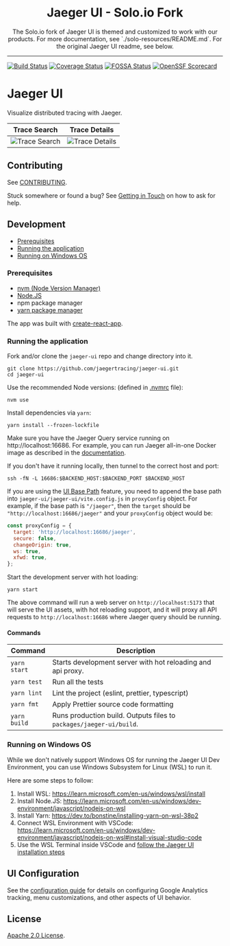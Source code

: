 <h1 align="center">Jaeger UI - Solo.io Fork</h1>

<p align="center">
  The Solo.io fork of Jaeger UI is themed and customized to work with our products. For more documentation, see `./solo-resources/README.md`. For the original Jaeger UI readme, see below.
</p>

---

[![Build Status][ci-img]][ci] [![Coverage Status][cov-img]][cov] [![FOSSA Status][fossa-img]][fossa] [![OpenSSF Scorecard](https://api.securityscorecards.dev/projects/github.com/jaegertracing/jaeger-ui/badge)](https://securityscorecards.dev/viewer/?uri=github.com/jaegertracing/jaeger-ui)

# Jaeger UI

Visualize distributed tracing with Jaeger.

|              Trace Search              |             Trace Details              |
| :------------------------------------: | :------------------------------------: |
| ![Trace Search](./media/ss_search.png) | ![Trace Details](./media/ss_trace.png) |

## Contributing

See [CONTRIBUTING](./CONTRIBUTING.md).

Stuck somewhere or found a bug? See [Getting in Touch](https://www.jaegertracing.io/get-in-touch/) on how to ask for help.

## Development

- [Prerequisites](#prerequisites)
- [Running the application](#running-the-application)
- [Running on Windows OS](#running-on-windows-os)

### Prerequisites

- [nvm (Node Version Manager)](https://github.com/nvm-sh/nvm)
- [Node.JS](https://nodejs.org/en)
- npm package manager
- [yarn package manager](https://yarnpkg.com/)

The app was built with [create-react-app](https://github.com/facebookincubator/create-react-app).

### Running the application

Fork and/or clone the `jaeger-ui` repo and change directory into it.

```
git clone https://github.com/jaegertracing/jaeger-ui.git
cd jaeger-ui
```

Use the recommended Node versions: (defined in [.nvmrc](./.nvmrc) file):

```
nvm use
```

Install dependencies via `yarn`:

```
yarn install --frozen-lockfile
```

Make sure you have the Jaeger Query service running on http://localhost:16686. For example, you can run Jaeger all-in-one Docker image as described in the [documentation][aio-docs].

If you don't have it running locally, then tunnel to the correct host and port:

```
ssh -fN -L 16686:$BACKEND_HOST:$BACKEND_PORT $BACKEND_HOST
```

If you are using the [UI Base Path](https://www.jaegertracing.io/docs/1.7/deployment/#ui-base-path) feature, you need to append the base path into `jaeger-ui/jaeger-ui/vite.config.js` in `proxyConfig` object. For example, if the base path is `"/jaeger"`, then the `target` should be `"http://localhost:16686/jaeger"` and your `proxyConfig` object would be:

```js
const proxyConfig = {
  target: 'http://localhost:16686/jaeger',
  secure: false,
  changeOrigin: true,
  ws: true,
  xfwd: true,
};
```

Start the development server with hot loading:

```
yarn start
```

The above command will run a web server on `http://localhost:5173` that will serve the UI assets, with hot reloading support, and it will proxy all API requests to `http://localhost:16686` where Jaeger query should be running.

#### Commands

| Command      | Description                                                         |
| ------------ | ------------------------------------------------------------------- |
| `yarn start` | Starts development server with hot reloading and api proxy.         |
| `yarn test`  | Run all the tests                                                   |
| `yarn lint`  | Lint the project (eslint, prettier, typescript)                     |
| `yarn fmt`   | Apply Prettier source code formatting                               |
| `yarn build` | Runs production build. Outputs files to `packages/jaeger-ui/build`. |

### Running on Windows OS

While we don't natively support Windows OS for running the Jaeger UI Dev Environment, you can use Windows Subsystem for Linux (WSL) to run it.

Here are some steps to follow:

1. Install WSL: https://learn.microsoft.com/en-us/windows/wsl/install
2. Install Node.JS: https://learn.microsoft.com/en-us/windows/dev-environment/javascript/nodejs-on-wsl
3. Install Yarn: https://dev.to/bonstine/installing-yarn-on-wsl-38p2
4. Connect WSL Environment with VSCode: https://learn.microsoft.com/en-us/windows/dev-environment/javascript/nodejs-on-wsl#install-visual-studio-code
5. Use the WSL Terminal inside VSCode and [follow the Jaeger UI installation steps](#running-the-application)

## UI Configuration

See the [configuration guide](https://www.jaegertracing.io/docs/latest/frontend-ui/) for details on configuring Google Analytics tracking, menu customizations, and other aspects of UI behavior.

## License

[Apache 2.0 License](./LICENSE).

[ci-img]: https://github.com/jaegertracing/jaeger-ui/workflows/Unit%20Tests/badge.svg?branch=main
[ci]: https://github.com/jaegertracing/jaeger-ui/actions
[cov-img]: https://codecov.io/gh/jaegertracing/jaeger-ui/branch/main/graph/badge.svg
[cov]: https://codecov.io/gh/jaegertracing/jaeger-ui
[aio-docs]: https://www.jaegertracing.io/docs/latest/getting-started/
[fossa-img]: https://app.fossa.io/api/projects/git%2Bgithub.com%2Fjaegertracing%2Fjaeger-ui.svg?type=shield
[fossa]: https://app.fossa.io/projects/git%2Bgithub.com%2Fjaegertracing%2Fjaeger-ui?ref=badge_shield
